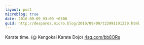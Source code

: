 ```yaml
---
layout: post
microblog: true
date: 2010-09-09 03:00 +0300
guid: http://desparoz.micro.blog/2010/09/09/t23991191239.html
---
```

Karate time. (@ Kengokai Karate Dojo) [4sq.com/bb8ORs](http://4sq.com/bb8ORs)
